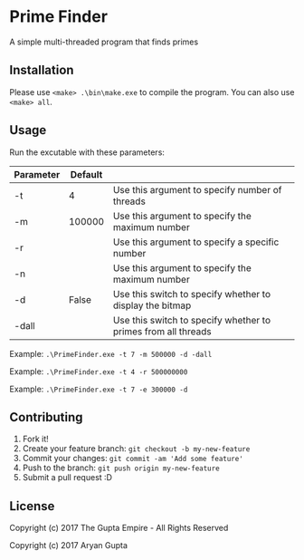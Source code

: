 # Prime Finder

A simple multi-threaded program that finds primes

## Installation

Please use `<make> .\bin\make.exe` to compile the program. You can also use `<make> all`.

## Usage

Run the excutable with these parameters:

| Parameter | Default |                                                                  |
|-----------|---------|------------------------------------------------------------------|
| -t        | 4       | Use this argument to specify number of threads                   |
| -m        | 100000  | Use this argument to specify the maximum number                  |
| -r        |         | Use this argument to specify a specific number                   |
| -n        |         | Use this argument to specify the maximum number                  |
| -d        | False   | Use this switch to specify whether to display the bitmap         |
| -dall     |         | Use this switch to specify whether to primes from all threads    |

Example: `.\PrimeFinder.exe -t 7 -m 500000 -d -dall`
  
Example: `.\PrimeFinder.exe -t 4 -r 500000000`
  
Example: `.\PrimeFinder.exe -t 7 -e 300000 -d`
  
## Contributing

1. Fork it!
2. Create your feature branch: `git checkout -b my-new-feature`
3. Commit your changes: `git commit -am 'Add some feature'`
4. Push to the branch: `git push origin my-new-feature`
5. Submit a pull request :D

## License

Copyright (c) 2017 The Gupta Empire - All Rights Reserved

Copyright (c) 2017 Aryan Gupta
